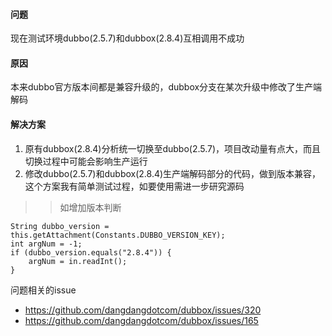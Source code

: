 #### 问题
现在测试环境dubbo(2.5.7)和dubbox(2.8.4)互相调用不成功
#### 原因
本来dubbo官方版本间都是兼容升级的，dubbox分支在某次升级中修改了生产端解码


#### 解决方案
1. 原有dubbox(2.8.4)分析统一切换至dubbo(2.5.7)，项目改动量有点大，而且切换过程中可能会影响生产运行  
2. 修改dubbo(2.5.7)和dubbox(2.8.4)生产端解码部分的代码，做到版本兼容，这个方案我有简单测试过程，如要使用需进一步研究源码  
>>  如增加版本判断  

```
String dubbo_version = this.getAttachment(Constants.DUBBO_VERSION_KEY);
int argNum = -1;
if (dubbo_version.equals("2.8.4")) {
    argNum = in.readInt();
}
```

问题相关的issue  
* https://github.com/dangdangdotcom/dubbox/issues/320  
* https://github.com/dangdangdotcom/dubbox/issues/165  